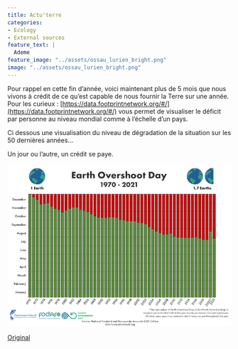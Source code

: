 ```yaml
---
title: Actu'terre
categories:
- Ecology
- External sources
feature_text: |
  Ademe
feature_image: "../assets/ossau_lurien_bright.png"
image: "../assets/ossau_lurien_bright.png"
---
```


Pour rappel en cette fin d’année, voici maintenant plus de 5 mois que nous vivons à crédit de ce qu’est capable de nous fournir la Terre sur une année.
Pour les curieux : [https://data.footprintnetwork.org/#/](https://data.footprintnetwork.org/#/) vous permet de visualiser le déficit par personne au niveau mondial comme à l’échelle d’un pays. 

Ci dessous une visualisation du niveau de dégradation de la situation sur les 50 dernières années…

Un jour ou l’autre, un crédit se paye.

![](/images/environnement_depassement.jpg)

[Original](https://www.linkedin.com/feed/update/urn:li:activity:6882303933990125568/)